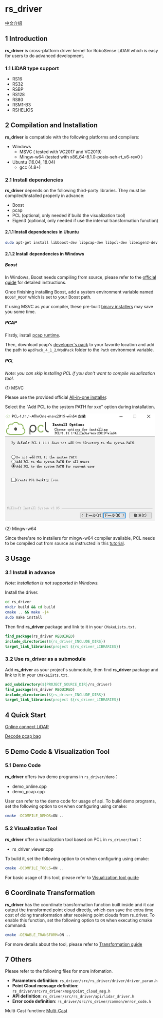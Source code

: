 # **rs_driver**  

[中文介绍](README_CN.md) 

## 1 Introduction

**rs_driver** is cross-platform driver kernel for RoboSense LiDAR which is easy for users to do advanced development.

### 1.1 LiDAR type support

- RS16
- RS32
- RSBP
- RS128
- RS80
- RSM1-B3
- RSHELIOS



## 2 Compilation and Installation

**rs_driver** is compatible with the following platforms and compilers: 

- Windows
  - MSVC ( tested with VC2017 and VC2019)
  - Mingw-w64 (tested with x86_64-8.1.0-posix-seh-rt_v6-rev0 )
- Ubuntu (16.04, 18.04)
  - gcc (4.8+)

### 2.1 Install dependencies

**rs_driver** depends on the following third-party libraries. They must be compiled/installed properly in advance:

- Boost 
- pcap
- PCL (optional, only needed if build the visualization tool)
- Eigen3 (optional, only needed if use the internal transformation function)

#### 2.1.1 Install dependencies in Ubuntu

```sh
sudo apt-get install libboost-dev libpcap-dev libpcl-dev libeigen3-dev
```

#### 2.1.2 Install dependencies in Windows

##### Boost

In Windows, Boost needs compiling from source, please refer to the [official guide](https://www.boost.org/doc/libs/1_67_0/more/getting_started/windows.html) for detailed instructions. 

Once finishing installing Boost, add a system environment variable named  ```BOOST_ROOT```  which is set to your Boost path. 

If using MSVC as your compiler, these pre-built [binary installers](https://boost.teeks99.com/) may save you some time.   

##### PCAP

Firstly, install [pcap runtime](https://www.winpcap.org/install/bin/WinPcap_4_1_3.exe).

Then, download pcap's [developer's pack](https://www.winpcap.org/install/bin/WpdPack_4_1_2.zip) to your favorite location and add the path to ```WpdPack_4_1_2/WpdPack``` folder to the ```Path``` environment variable. 

##### PCL

*Note: you can skip installing PCL if you don't want to compile visualization tool.* 

(1) MSVC

Please use the provided official  [All-in-one installer](https://github.com/PointCloudLibrary/pcl/releases).

Select the "Add PCL to the system PATH for xxx" option during installation.

![](./doc/img/install_pcl.PNG)

(2) Mingw-w64

Since there'are no installers for mingw-w64 compiler available, PCL needs to be compiled out from source as instructed in this [tutorial](https://pointclouds.org/documentation/tutorials/compiling_pcl_windows.html). 



## 3 Usage

### 3.1 Install in advance

*Note: installation is not supported in Windows.* 

 Install the driver.

```bash
cd rs_driver
mkdir build && cd build
cmake .. && make -j4
sudo make install
```

Then find  **rs_driver** package and link to it in your ```CMakeLists.txt```.

```cmake
find_package(rs_driver REQUIRED)
include_directories(${rs_driver_INCLUDE_DIRS})
target_link_libraries(project ${rs_driver_LIBRARIES})
```

### 3.2 Use rs_driver as a submodule

Add **rs_driver** as your project's submodule, then find **rs_driver** package and link to it in your ```CMakeLists.txt```.

```cmake
add_subdirectory(${PROJECT_SOURCE_DIR}/rs_driver)
find_package(rs_driver REQUIRED)
include_directories(${rs_driver_INCLUDE_DIRS})
target_link_libraries(project ${rs_driver_LIBRARIES})
```



## 4 Quick Start

[Online connect LiDAR](doc/howto/how_to_online_use_driver.md)

[Decode pcap bag](doc/howto/how_to_decode_pcap.md)



## 5 Demo Code & Visualization Tool

### 5.1 Demo Code

**rs_driver** offers two demo programs in ```rs_driver/demo```：

- demo_online.cpp
- demo_pcap.cpp

User can refer to the demo code for usage of api. To build demo programs, set the following option to ```ON``` when configuring using cmake:

```bash
cmake -DCOMPILE_DEMOS=ON ..
```

### 5.2 Visualization Tool

**rs_driver** offer a visualization tool based on PCL in ```rs_driver/tool```：

- rs_driver_viewer.cpp

To build it, set the following option to ```ON``` when configuring using cmake: 

```bash
cmake -DCOMPILE_TOOLS=ON ..
```

For basic usage of this tool, please refer to [Visualization tool guide](doc/howto/how_to_use_rs_driver_viewer.md) 


## 6 Coordinate Transformation

**rs_driver** has the coordinate transformation function built inside and it can output the transformed point cloud directly, which can save the extra time cost of doing transformation after receiving point clouds from rs_driver. To enable this function, set the following option to ```ON``` when executing cmake command:
```bash
cmake -DENABLE_TRANSFORM=ON ..
```

For more details about the tool, please refer to  [Transformation guide](doc/howto/how_to_use_transformation_function.md) 



## 7 Others

Please refer to the following files for more infomation.

- **Parameters definition**: ```rs_driver/src/rs_driver/driver/driver_param.h```
- **Point Cloud message definition**: ```rs_driver/src/rs_driver/msg/point_cloud_msg.h```
- **API definition**: ```rs_driver/src/rs_driver/api/lidar_driver.h```
- **Error code definition**: ```rs_driver/src/rs_driver/common/error_code.h```

Multi-Cast function: [Multi-Cast](doc/howto/how_to_use_multi_cast_function.md) 


